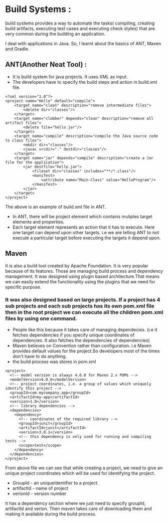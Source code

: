 # Build Systems :

build systems provides a way to automate the tasks( compiling, creating build artifacts, executing test cases and executing check styles) that are very common during the building an application.

I deal with applications in Java. So, I learnt about the basics of ANT, Maven and Gradle.

## ANT(Another Neat Tool) :
- It is build system for java projects. It uses XML as input. 
- The developers have to specify the build steps and action in build.xml file.

```
<?xml version="1.0"?>
<project name="Hello" default="compile">
    <target name="clean" description="remove intermediate files">
        <delete dir="classes"/>
    </target>
    <target name="clobber" depends="clean" description="remove all artifact files">
        <delete file="hello.jar"/>
    </target>
    <target name="compile" description="compile the Java source code to class files">
        <mkdir dir="classes"/>
        <javac srcdir="." destdir="classes"/>
    </target>
    <target name="jar" depends="compile" description="create a Jar file for the application">
        <jar destfile="hello.jar">
            <fileset dir="classes" includes="**/*.class"/>
            <manifest>
                <attribute name="Main-Class" value="HelloProgram"/>
            </manifest>
        </jar>
    </target>
</project>
```

The above is an example of build.xml file in ANT. 
- In ANT, there will be project element which contains muliples target elements and properties.
- Each target element represents an action that it has to execute. Here one target can depend upon other targets. i.e we are telling  ANT to not execute a particular target before executing the targets it depend upon.

## Maven 
It is also a build tool created by Apache Foundation. It is very popular because of its features. Those are managing build process and dependency management.
It was designed using plugin based architecture.That means we can easily extend the functionality using the plugins that we need for specific purpose.

### It was also designed based on large projects. If a project has 4 sub projects and each sub projects has its own pom.xml file then in the root project we can execute all the children pom.xml files by using one command.

- People like this because it takes care of managing dependecies. (i.e it fetches dependencies if you specify unique coordinates of dependencies. It also fetches the dependencies of dependencies) 
- Maven believes on Convention rather than configuration. i.e Maven provides default values for the project.So developers most of the times don't have to do anything.
- the build process was stores in pom.xml


```
<project>
  <!-- model version is always 4.0.0 for Maven 2.x POMs -->
  <modelVersion>4.0.0</modelVersion>
  <!-- project coordinates, i.e. a group of values which uniquely identify this project -->
  <groupId>com.mycompany.app</groupId>
  <artifactId>my-app</artifactId>
  <version>1.0</version>
  <!-- library dependencies -->
  <dependencies>
    <dependency>
      <!-- coordinates of the required library -->
      <groupId>junit</groupId>
      <artifactId>junit</artifactId>
      <version>3.8.1</version>
      <!-- this dependency is only used for running and compiling tests -->
      <scope>test</scope>
    </dependency>
  </dependencies>
</project>
```

From above file we can see that while creating a project, we need to give an unique project coordinates which will be used for identifying the project.
- GroupId - an uniqueIdentifier to a project. 
- artifactId - name of project
- verionId - version number


It has a dependency section where we just need to specify groupId, artifactId and verion. Then maven takes care of downloading them and making it available during the build process.









